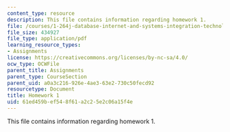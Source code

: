 ```yaml
---
content_type: resource
description: This file contains information regarding homework 1.
file: /courses/1-264j-database-internet-and-systems-integration-technologies-fall-2013/61ed459bef548f61a2c25e2c06a15f4e_MIT1_264JF13_HW1.pdf
file_size: 434927
file_type: application/pdf
learning_resource_types:
- Assignments
license: https://creativecommons.org/licenses/by-nc-sa/4.0/
ocw_type: OCWFile
parent_title: Assignments
parent_type: CourseSection
parent_uid: a0a3c216-926e-4ae3-63e2-730c50fecd92
resourcetype: Document
title: Homework 1
uid: 61ed459b-ef54-8f61-a2c2-5e2c06a15f4e
---
```

This file contains information regarding homework 1.